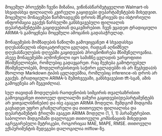  მოცემულ პროექტში ჩვენი მიზანია, ვიწინასწარმეტყველოთ Walmart-ის სხვადასხვა ფილიალის კვირეული გაყიდვები დეპარტამენტების მიხედვით. მოცემული მონაცემები წარმოადგენს დროის მწკრივებს და ისტორიული ინფორმაცია გვაქვს წარსულში განსხვავებული ფილიალის დეპარტამენტებში გაყიდვებთან დაკავშირებით. ჩვენ ვცადეთ ტრადიციული ARIMA-ს გამოყენება მოცემული ამოცანის გადასაჭრელად.


მონაცემების მომზადების ნაწილში გამოვიყვანეთ 4 სხვადასხვა დღესასწაულის ინდიკატორული ცვლადი, რადგან აღნიშნულ დღესასწაულების დღეებში გაყიდვების პროგნოზირება მნიშვნელოვანია. ასევე მონაცემებში აღმოჩენილი იყო სამიზნე ცვლადის უარყოფითი მნიშვნელობები, რომლებიც გადავყარეთ. რაც შეეხება გამოტოვებულ მნიშვნელობებს, მოდელირებისთვის საჭირო ცვლადებში ის არ შეგხვდა(ის მხოლოდ Markdown ტიპის ცვლადებშია, რომლებიც inference-ის დროს არ გვაქვს. ტრადიციული ARIMA-ს შემთხვევაში, განსხვავებით tft-სგან, ამის გამოყენება არ შეგვიძლია).

სულ თავიდან მოდელების რაოდენობის სიმცირის თვალსაზრისით გამოვიყვანეთ თითოეულ ფილიალში ჯამური გაყიდვები(დეპარტამენტებს არ ვითვალისწინებთ) და ისე ავაგეთ ARIMA მოდელი. შემდგომ მიდგომა გავხადეთ უფრო გრანულარული და თითოეული ფილიალისა და დეპარტამენტის ჭრილში ავაგეთ ARIMA მოდელი (1, 1, 1) პარამეტრებით. საბოლოო მიდგომაში დავლოგეთ თითოეული კომბინაციის მიხედვით აგრეგირებული მეტრიკები, როგორიცაა MAE, MAPE, RMSE. თითოეული ექსპერიმენტის შედეგები დალოგილია mlflow-ზე. 


